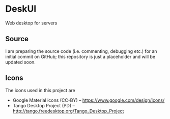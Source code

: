 # DeskUI
Web desktop for servers

## Source
I am preparing the source code (i.e. commenting, debugging etc.) for an initial commit on GitHub; this repository is just a placeholder and will be updated soon.

## Icons
The icons used in this project are
* Google Material icons (CC-BY) – https://www.google.com/design/icons/
* Tango Desktop Project (PD) – http://tango.freedesktop.org/Tango_Desktop_Project
